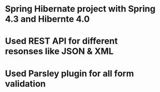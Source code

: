 # Spring Hibernate project with Spring 4.3 and Hibernte 4.0 
# Used REST API for different resonses like JSON & XML
# Used Parsley plugin for all form validation
